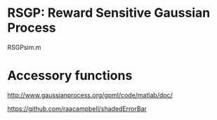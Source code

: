 # RSGP: Reward Sensitive Gaussian Process
RSGPsim.m

# Accessory functions
http://www.gaussianprocess.org/gpml/code/matlab/doc/

https://github.com/raacampbell/shadedErrorBar

